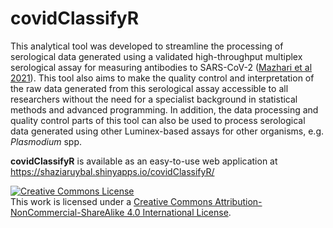 # covidClassifyR
This analytical tool was developed to streamline the processing of serological data generated using a validated high-throughput multiplex serological assay for measuring antibodies to SARS-CoV-2 ([Mazhari et al 2021](https://doi.org/10.3390/mps4040072)). This tool also aims to make the quality control and interpretation of the raw data generated from this serological assay accessible to all researchers without the need for a specialist background in statistical methods and advanced programming. In addition, the data processing and quality control parts of this tool can also be used to process serological data generated using other Luminex-based assays for other organisms, e.g. *Plasmodium* spp.

**covidClassifyR** is available as an easy-to-use web application at https://shaziaruybal.shinyapps.io/covidClassifyR/

<a rel="license" href="http://creativecommons.org/licenses/by-nc-sa/4.0/"><img alt="Creative Commons License" style="border-width:0" src="https://i.creativecommons.org/l/by-nc-sa/4.0/88x31.png" /></a><br />This work is licensed under a <a rel="license" href="http://creativecommons.org/licenses/by-nc-sa/4.0/">Creative Commons Attribution-NonCommercial-ShareAlike 4.0 International License</a>.
